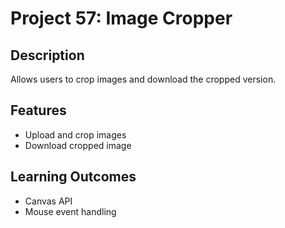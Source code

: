 # Project 57: Image Cropper

## Description
Allows users to crop images and download the cropped version.

## Features
- Upload and crop images
- Download cropped image

## Learning Outcomes
- Canvas API
- Mouse event handling
